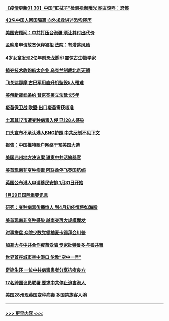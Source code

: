 #### [【疫情更新01.30】中国“肛拭子”检测视频曝光 网友惊呼：恐怖](../pages/prog202/a103034335.md?t=01302051) 
#### [43名中国人回国隔离 向外求救讲述恐怖经历](../pages/prog202/a103043386.md?t=01302051) 
#### [美国安顾问：中共打压台港疆 须让其付出代价](../pages/prog202/a103043378.md?t=01302051) 
#### [孟晚舟申请放宽保释被拒 法院：有潜逃风险](../pages/prog202/a103043301.md?t=01302051) 
#### [4岁女童发现2亿年前恐龙脚印 震惊古生物学家](../pages/prog202/a103043253.md?t=01302051) 
#### [掠夺技术收购航太企业 乌克兰制裁北京天骄](../pages/prog202/a103043245.md?t=01302051) 
#### [飞关达那摩 古巴军用直升机坠毁5人罹难](../pages/prog202/a103043223.md?t=01302051) 
#### [美俄新裁武条约 普京签署立法延长5年](../pages/prog202/a103043179.md?t=01302051) 
#### [疫苗保卫战 欧盟:出口疫苗需获核准](../pages/prog202/a103043161.md?t=01302051) 
#### [土耳其17巿遭变种病毒入侵 已128人感染](../pages/prog202/a103043143.md?t=01302051) 
#### [口头宣布不承认港人BNO护照 中共反制不见下文](../pages/prog202/a103042990.md?t=01302051) 
#### [报告：中国推特账户网络干预美国大选](../pages/prog202/a103042837.md?t=01302051) 
#### [美国弗州地方决议案 谴责中共活摘器官](../pages/prog202/a103042831.md?t=01302051) 
#### [美首现南非变种病毒 阿联酋停飞英国航线](../pages/prog202/a103042807.md?t=01302051) 
#### [英国公布港人申请移民安排 1月31日开始](../pages/prog202/a103042630.md?t=01302051) 
#### [1月29日国际重要讯息](../pages/prog202/a103042618.md?t=01302051) 
#### [研究：变种病毒传播惊人 到4月初疫情将如海啸](../pages/prog202/a103042590.md?t=01302051) 
#### [美首现南非变种感染 越南突再大规模爆发](../pages/prog202/a103042261.md?t=01302051) 
#### [时事拼盘 众院少数党领袖麦卡锡拜会川普](../pages/prog202/a103042239.md?t=01302051) 
#### [加拿大与中共合作疫苗受骗 专家批特鲁多与狼共舞](../pages/prog202/a103042198.md?t=01302051) 
#### [世界首座城市空中港口 伦敦“空中一号”](../pages/prog202/a103042228.md?t=01302051) 
#### [奇迹生还 一位中共病毒患者分享抗疫良方](../pages/prog202/a103042169.md?t=01302051) 
#### [17名跨国议员联署 要求中共停止迫害港人](../pages/prog202/a103042082.md?t=01302051) 
#### [美国28州现英国变种病毒 多国禁旅客入境](../pages/prog202/a103042031.md?t=01302051) 

----
#### [ >>> 更早内容 <<< ](../indexes/prog202-earlier.md)

